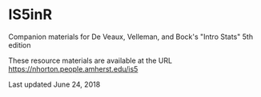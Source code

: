 # IS5inR
Companion materials for De Veaux, Velleman, and Bock's "Intro Stats" 5th edition

These resource materials are available at the URL https://nhorton.people.amherst.edu/is5

Last updated June 24, 2018

